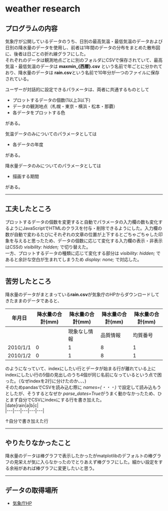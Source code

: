 # weather research

## プログラムの内容
気象庁が公開しているデータのうち、日別の最高気温・最低気温のデータおよび日別の降水量のデータを使用し、前者は1年間のデータの分布をまとめた散布図に、後者は日ごとの折れ線グラフにした。  
それぞれのデータは観測地点ごとに別のフォルダにCSVで保存されていて、最高気温・最低気温のデータは **maxmin_{西暦}.csv** という名前で年ごとに分かれており、降水量のデータは **rain.csv**という名前で10年分が一つのファイルに保存されている。  

ユーザーが対話的に設定できるパラメータは、両者に共通するものとして  
* プロットするデータの個数(1以上3以下)
* データの観測地点（札幌・東京・横浜・松本・那覇）
* 各データをプロットする色  
  
がある。  
  
気温データのみについてのパラメータとしては  
* 各データの年度  
  
がある。

降水量データのみについてのパラメータとしては  
* 描画する期間  
  
がある。
***
## 工夫したところ
プロットするデータの個数を変更すると自動でパラメータの入力欄の数も変化するようにJavaScriptでHTMLのクラスを付与・削除できるようにした。入力欄の数が自動で変わるたびにそれぞれの文章の位置が上下するとごちゃごちゃした印象を与えると思ったため、データの個数に応じて変化する入力欄の表示・非表示はCSSの *visibility: hidden;* で切り替えた。  
一方、プロットするデータの種類に応じて変化する部分は *visibility: hidden;* であると余計な空白が生まれてしまうため *display: none;* で対応した。  

***
## 苦労したところ
降水量のデータがまとまっている**rain.csv**が気象庁のHPからダウンロードしてきたままのデータであると、  

|年月日|降水量の合計(mm)|降水量の合計(mm)|降水量の合計(mm)|降水量の合計(mm)|  
|---|---|---|---|---|  
|　|　|現象なし情報|品質情報|均質番号|  
|2010/1/1|0|1|8|1|  
|2010/1/2|0|1|8|1|  
  
のようになっていて、indexにしたい行とデータが始まる行が離れている上にindexにしたい行の5個の見出しのうち4個が同じ名前になっているという点で困った。（なぜindexを2行に分けたのか、、、)  
そのためpandasでCSVを読み込む際に *names=(・・・)* で設定して読み込もうとしたが、そうするとなぜか *parse_dates=True*がうまく動かなかったため、ひとまず自分でCSVにindexにする行を書き加えた。  
|date|rain|a|b|c|  
|---|---|---|---|---|  
  
↑自分で書き加えた行  

***
## やりたりなかったこと
降水量のデータは棒グラフで表示したかったがmatplotlibのデフォルトの棒グラフの見栄えが気に入らなかったのでとりあえず棒グラフにした。細かい設定をする余裕があれば棒グラフに変更したいと思う。
***
## データの取得場所
* [気象庁HP](https://www.data.jma.go.jp/gmd/risk/obsdl/index.php)